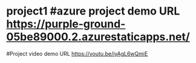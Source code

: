 # project1                                                                                                                                                                                                                                                                                                                                         #azure project demo URL  https://purple-ground-05be89000.2.azurestaticapps.net/                                                                                                                                                                                                                                                                                                                                                                                                                                                                                                                                                                                                                                                                                                                                                                                                                                                                                                                                                                                                                                                                                                                                      
#Project video demo URL https://youtu.be/iyAgL6wQmiE                                                                                                                      
